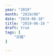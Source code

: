 ```yaml
---
year: "2019"
month: "2019/06"
date: "2019-06-18"
title: "2019-06-18 "
draft: true
tags: [
    "日報"
]

---
```


